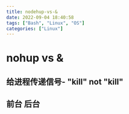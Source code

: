 ```yaml
---
title: nodehup-vs-&
date: 2022-09-04 18:40:58
tags: ["Bash", "Linux", "OS"]
categories: ["Linux"]
---
```


# nohup vs &

## 给进程传递信号- "kill" not "kill"


## 前台 后台



